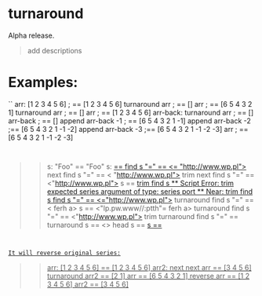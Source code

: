 # turnaround
Alpha release. 
>add descriptions

# Examples:
``
arr: [1 2 3 4 5 6]
; == [1 2 3 4 5 6]
turnaround arr
; == []
arr
; == [6 5 4 3 2 1]
turnaround arr
; == []
arr
; == [1 2 3 4 5 6]
arr-back: turnaround arr
; == []
arr-back
; == []
append arr-back -1
; == [6 5 4 3 2 1 -1]
append arr-back -2
;== [6 5 4 3 2 1 -1 -2]
append arr-back -3
;== [6 5 4 3 2 1 -1 -2 -3]
arr
; == [6 5 4 3 2 1 -1 -2 -3]
```


```
>> s: "Foo"
== "Foo"
>> s: <a href   =   "http://www.wp.pl">
== <a href   =   "http://www.wp.pl">
>> find s "="
== <=   "http://www.wp.pl">
>> next find s "="
== <   "http://www.wp.pl">
>> trim next find s "="
== <"http://www.wp.pl">
>> s
== <a href   ="http://www.wp.pl">
>> trim find s
** Script Error: trim expected series argument of type: series port
** Near: trim find s
>>  find s "="
== <="http://www.wp.pl">
>> turnaround find s "="
== <   ferh a>
>> s
== <"lp.pw.www//:ptth"=   ferh a>
>> turnaround find s "="
== <"http://www.wp.pl">
>> trim turnaround find s "="
== <ferh a>
>> turnaround s
== <>
>> head s
== <a href="http://www.wp.pl">
>> s
== <a href="http://www.wp.pl">
```


It will reverse original series:
```
>> arr: [1 2 3 4 5 6]
== [1 2 3 4 5 6]
>> arr2: next next arr
== [3 4 5 6]
>> turnaround arr2
== [2 1]
>> arr
== [6 5 4 3 2 1]
>> reverse arr
== [1 2 3 4 5 6]
>> arr2
== [3 4 5 6]
```
